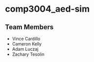# comp3004_aed-sim
## Team Members
- Vince Cardillo
- Cameron Kelly
- Adam Luczaj
- Zachary Tesolin
